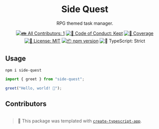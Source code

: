 <h1 align="center">Side Quest</h1>

<p align="center">RPG themed task manager.</p>

<p align="center">
	<!-- prettier-ignore-start -->
	<!-- ALL-CONTRIBUTORS-BADGE:START - Do not remove or modify this section -->
	<a href="#contributors" target="_blank"><img alt="👪 All Contributors: 1" src="https://img.shields.io/badge/👪_all_contributors-1-21bb42.svg" /></a>
	<!-- ALL-CONTRIBUTORS-BADGE:END -->
	<!-- prettier-ignore-end -->
	<a href="https://github.com/valon-loshaj/side-quest/blob/main/.github/CODE_OF_CONDUCT.md" target="_blank"><img alt="🤝 Code of Conduct: Kept" src="https://img.shields.io/badge/%F0%9F%A4%9D_code_of_conduct-kept-21bb42" /></a>
	<a href="https://codecov.io/gh/valon-loshaj/side-quest" target="_blank"><img alt="🧪 Coverage" src="https://img.shields.io/codecov/c/github/valon-loshaj/side-quest?label=%F0%9F%A7%AA%20coverage" /></a>
	<a href="https://github.com/valon-loshaj/side-quest/blob/main/LICENSE.md" target="_blank"><img alt="📝 License: MIT" src="https://img.shields.io/badge/%F0%9F%93%9D_license-MIT-21bb42.svg"></a>
	<a href="http://npmjs.com/package/side-quest"><img alt="📦 npm version" src="https://img.shields.io/npm/v/side-quest?color=21bb42&label=%F0%9F%93%A6%20npm" /></a>
	<img alt="💪 TypeScript: Strict" src="https://img.shields.io/badge/%F0%9F%92%AA_typescript-strict-21bb42.svg" />
</p>

## Usage

```shell
npm i side-quest
```
```ts
import { greet } from "side-quest";

greet("Hello, world! 💖");
```

## Contributors
<!-- spellchecker: disable -->
<!-- ALL-CONTRIBUTORS-LIST:START - Do not remove or modify this section -->
<!-- prettier-ignore-start -->
<table>
<!-- (this will be filled in by all-contributors) -->
</table>
<!-- prettier-ignore-end -->
<!-- ALL-CONTRIBUTORS-LIST:END -->
<!-- spellchecker: enable -->

<!-- You can remove this notice if you don't want it 🙂 no worries! -->

> 💙 This package was templated with [`create-typescript-app`](https://github.com/JoshuaKGoldberg/create-typescript-app).
